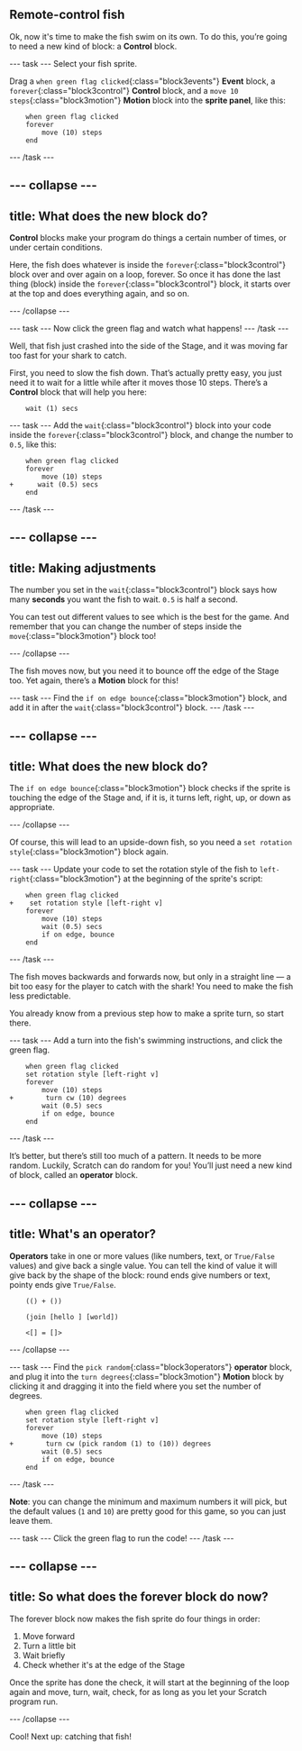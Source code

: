 ## Remote-control fish

Ok, now it's time to make the fish swim on its own. To do this, you’re going to need a new kind of block: a **Control** block. 

--- task ---
Select your fish sprite.

Drag a `when green flag clicked`{:class="block3events"} **Event** block, a `forever`{:class="block3control"} **Control** block, and a `move 10 steps`{:class="block3motion"} **Motion** block into the **sprite panel**, like this: 

```blocks3
    when green flag clicked
    forever
        move (10) steps
    end
```
--- /task ---

--- collapse ---
---
title: What does the new block do?
---

**Control** blocks make your program do things a certain number of times, or under certain conditions.

Here, the fish does whatever is inside the `forever`{:class="block3control"} block over and over again on a loop, forever. So once it has done the last thing (block) inside the `forever`{:class="block3control"} block, it starts over at the top and does everything again, and so on. 

--- /collapse ---

--- task ---
Now click the green flag and watch what happens!
--- /task ---

Well, that fish just crashed into the side of the Stage, and it was moving far too fast for your shark to catch. 

First, you need to slow the fish down. That’s actually pretty easy, you just need it to wait for a little while after it moves those 10 steps. There’s a **Control** block that will help you here: 

```blocks3
    wait (1) secs
```

--- task ---
Add the `wait`{:class="block3control"} block into your code inside the `forever`{:class="block3control"} block, and change the number to `0.5`, like this:

```blocks3
    when green flag clicked
    forever
        move (10) steps
+      wait (0.5) secs
    end
```
--- /task ---

--- collapse ---
---
title: Making adjustments
---

The number you set in the `wait`{:class="block3control"} block says how many **seconds** you want the fish to wait. `0.5` is half a second. 

You can test out different values to see which is the best for the game. And remember that you can change the number of steps inside the `move`{:class="block3motion"} block too! 

--- /collapse ---

The fish moves now, but you need it to bounce off the edge of the Stage too. Yet again, there’s a **Motion** block for this! 

--- task ---
Find the `if on edge bounce`{:class="block3motion"} block, and add it in after the `wait`{:class="block3control"} block.
--- /task ---

--- collapse ---
---
title: What does the new block do?
---

The `if on edge bounce`{:class="block3motion"} block checks if the sprite is touching the edge of the Stage and, if it is, it turns left, right, up, or down as appropriate. 

--- /collapse ---

Of course, this will lead to an upside-down fish, so you need a `set rotation style`{:class="block3motion"} block again. 

--- task ---
Update your code to set the rotation style of the fish to `left-right`{:class="block3motion"} at the beginning of the sprite's script:

```blocks3
    when green flag clicked
+    set rotation style [left-right v]
    forever
        move (10) steps
        wait (0.5) secs
        if on edge, bounce
    end
```
--- /task ---

The fish moves backwards and forwards now, but only in a straight line — a bit too easy for the player to catch with the shark! You need to make the fish less predictable.

You already know from a previous step how to make a sprite turn, so start there.

--- task ---
Add a turn into the fish's swimming instructions, and click the green flag. 

```blocks3
    when green flag clicked
    set rotation style [left-right v]
    forever
        move (10) steps
+        turn cw (10) degrees
        wait (0.5) secs
        if on edge, bounce
    end
```
--- /task ---

It’s better, but there’s still too much of a pattern. It needs to be more random. Luckily, Scratch can do random for you! You’ll just need a new kind of block, called an **operator** block.

--- collapse ---
---
title: What's an operator?
---

**Operators** take in one or more values (like numbers, text, or `True/False` values) and give back a single value. You can tell the kind of value it will give back by the shape of the block: round ends give numbers or text, pointy ends give `True/False`. 

```blocks3
    (() + ())

    (join [hello ] [world])

    <[] = []>
```
--- /collapse ---

--- task ---
Find the `pick random`{:class="block3operators"} **operator** block, and plug it into the `turn degrees`{:class="block3motion"} **Motion** block by clicking it and dragging it into the field where you set the number of degrees. 

```blocks3
    when green flag clicked
    set rotation style [left-right v]
    forever 
        move (10) steps
+        turn cw (pick random (1) to (10)) degrees
        wait (0.5) secs
        if on edge, bounce
    end
```
--- /task ---

**Note**: you can change the minimum and maximum numbers it will pick, but the default values (`1` and `10`) are pretty good for this game, so you can just leave them.

--- task ---
Click the green flag to run the code!
--- /task ---

--- collapse ---
---
title: So what does the forever block do now?
---

The forever block now makes the fish sprite do four things in order:
1. Move forward
2. Turn a little bit
3. Wait briefly
4. Check whether it's at the edge of the Stage

Once the sprite has done the check, it will start at the beginning of the loop again and move, turn, wait, check, for as long as you let your Scratch program run.
 
 --- /collapse ---
 
Cool! Next up: catching that fish!

